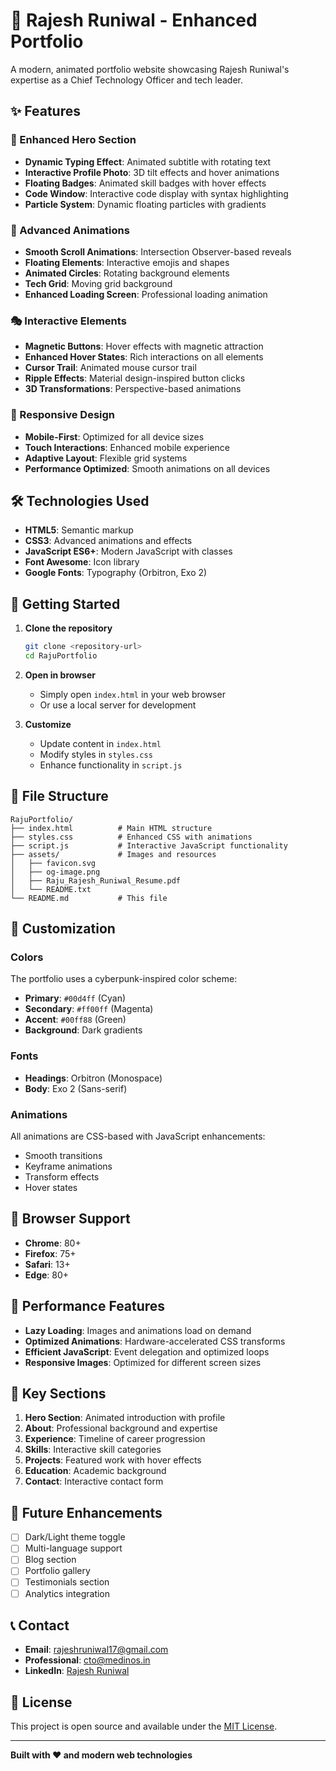 # 🚀 Rajesh Runiwal - Enhanced Portfolio

A modern, animated portfolio website showcasing Rajesh Runiwal's expertise as a Chief Technology Officer and tech leader.

## ✨ Features

### 🎯 Enhanced Hero Section
- **Dynamic Typing Effect**: Animated subtitle with rotating text
- **Interactive Profile Photo**: 3D tilt effects and hover animations
- **Floating Badges**: Animated skill badges with hover effects
- **Code Window**: Interactive code display with syntax highlighting
- **Particle System**: Dynamic floating particles with gradients

### 🎨 Advanced Animations
- **Smooth Scroll Animations**: Intersection Observer-based reveals
- **Floating Elements**: Interactive emojis and shapes
- **Animated Circles**: Rotating background elements
- **Tech Grid**: Moving grid background
- **Enhanced Loading Screen**: Professional loading animation

### 🎭 Interactive Elements
- **Magnetic Buttons**: Hover effects with magnetic attraction
- **Enhanced Hover States**: Rich interactions on all elements
- **Cursor Trail**: Animated mouse cursor trail
- **Ripple Effects**: Material design-inspired button clicks
- **3D Transformations**: Perspective-based animations

### 📱 Responsive Design
- **Mobile-First**: Optimized for all device sizes
- **Touch Interactions**: Enhanced mobile experience
- **Adaptive Layout**: Flexible grid systems
- **Performance Optimized**: Smooth animations on all devices

## 🛠️ Technologies Used

- **HTML5**: Semantic markup
- **CSS3**: Advanced animations and effects
- **JavaScript ES6+**: Modern JavaScript with classes
- **Font Awesome**: Icon library
- **Google Fonts**: Typography (Orbitron, Exo 2)

## 🚀 Getting Started

1. **Clone the repository**
   ```bash
   git clone <repository-url>
   cd RajuPortfolio
   ```

2. **Open in browser**
   - Simply open `index.html` in your web browser
   - Or use a local server for development

3. **Customize**
   - Update content in `index.html`
   - Modify styles in `styles.css`
   - Enhance functionality in `script.js`

## 📁 File Structure

```
RajuPortfolio/
├── index.html          # Main HTML structure
├── styles.css          # Enhanced CSS with animations
├── script.js           # Interactive JavaScript functionality
├── assets/             # Images and resources
│   ├── favicon.svg
│   ├── og-image.png
│   ├── Raju_Rajesh_Runiwal_Resume.pdf
│   └── README.txt
└── README.md           # This file
```

## 🎨 Customization

### Colors
The portfolio uses a cyberpunk-inspired color scheme:
- **Primary**: `#00d4ff` (Cyan)
- **Secondary**: `#ff00ff` (Magenta)
- **Accent**: `#00ff88` (Green)
- **Background**: Dark gradients

### Fonts
- **Headings**: Orbitron (Monospace)
- **Body**: Exo 2 (Sans-serif)

### Animations
All animations are CSS-based with JavaScript enhancements:
- Smooth transitions
- Keyframe animations
- Transform effects
- Hover states

## 🔧 Browser Support

- **Chrome**: 80+
- **Firefox**: 75+
- **Safari**: 13+
- **Edge**: 80+

## 📱 Performance Features

- **Lazy Loading**: Images and animations load on demand
- **Optimized Animations**: Hardware-accelerated CSS transforms
- **Efficient JavaScript**: Event delegation and optimized loops
- **Responsive Images**: Optimized for different screen sizes

## 🎯 Key Sections

1. **Hero Section**: Animated introduction with profile
2. **About**: Professional background and expertise
3. **Experience**: Timeline of career progression
4. **Skills**: Interactive skill categories
5. **Projects**: Featured work with hover effects
6. **Education**: Academic background
7. **Contact**: Interactive contact form

## 🚀 Future Enhancements

- [ ] Dark/Light theme toggle
- [ ] Multi-language support
- [ ] Blog section
- [ ] Portfolio gallery
- [ ] Testimonials section
- [ ] Analytics integration

## 📞 Contact

- **Email**: rajeshruniwal17@gmail.com
- **Professional**: cto@medinos.in
- **LinkedIn**: [Rajesh Runiwal](https://www.linkedin.com/in/rajesh-runiwal-59b8a0215/)

## 📄 License

This project is open source and available under the [MIT License](LICENSE).

---

**Built with ❤️ and modern web technologies**
